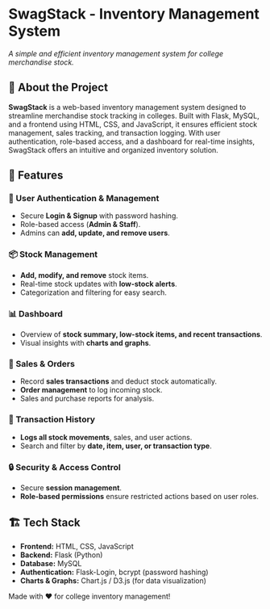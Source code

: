 # SwagStack - Inventory Management System

_A simple and efficient inventory management system for college merchandise stock._

## 🚀 About the Project
**SwagStack** is a web-based inventory management system designed to streamline merchandise stock tracking in colleges. Built with Flask, MySQL, and a frontend using HTML, CSS, and JavaScript, it ensures efficient stock management, sales tracking, and transaction logging. With user authentication, role-based access, and a dashboard for real-time insights, SwagStack offers an intuitive and organized inventory solution.

## 📌 Features
### 🔐 User Authentication & Management
- Secure **Login & Signup** with password hashing.
- Role-based access (**Admin & Staff**).
- Admins can **add, update, and remove users**.

### 📦 Stock Management
- **Add, modify, and remove** stock items.
- Real-time stock updates with **low-stock alerts**.
- Categorization and filtering for easy search.

### 📊 Dashboard
- Overview of **stock summary, low-stock items, and recent transactions**.
- Visual insights with **charts and graphs**.

### 🛒 Sales & Orders
- Record **sales transactions** and deduct stock automatically.
- **Order management** to log incoming stock.
- Sales and purchase reports for analysis.

### 📜 Transaction History
- **Logs all stock movements**, sales, and user actions.
- Search and filter by **date, item, user, or transaction type**.

### 🔒 Security & Access Control
- Secure **session management**.
- **Role-based permissions** ensure restricted actions based on user roles.

## 🏗️ Tech Stack
- **Frontend:** HTML, CSS, JavaScript
- **Backend:** Flask (Python)
- **Database:** MySQL
- **Authentication:** Flask-Login, bcrypt (password hashing)
- **Charts & Graphs:** Chart.js / D3.js (for data visualization)


Made with ❤️ for college inventory management!

